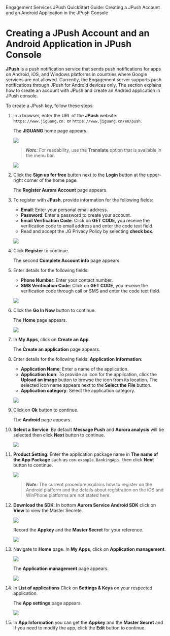                              

Engagement Services JPush QuickStart Guide: Creating a JPush Account and an Android Application in the JPush Console

Creating a JPush Account and an Android Application in JPush Console
====================================================================

**JPush** is a push notification service that sends push notifications for apps on Android, iOS, and Windows platforms in countries where Google services are not allowed. Currently, the Engagement server supports push notifications through JPush for Android devices only. The section explains how to create an account with JPush and create an Android application in JPush console.

To create a JPush key, follow these steps:

1.  In a browser, enter the URL of the **JPush** website: `https://www.jiguang.cn.` or `https://www.jiguang.cn/en/push.`
    
    The **JIGUANG** home page appears.

    
    ![](Resources/Images/NewJPush/New/image1.png)

    
    > **_Note:_** For readability, use the **Translate** option that is available in the menu bar.
    
    ![](Resources/Images/NewJPush/New/image2.png)
    
    
2.  Click the **Sign up for free** button next to the **Login** button at the upper-right corner of the home page.
    
    The **Register Aurora Account** page appears.
    
3.  To register with **JPush**, provide information for the following fields:
    
    *   **Email**: Enter your personal email address.
    *   **Password**: Enter a password to create your account.
    *   **Email Verification Code**: Click on **GET CODE**, you receive the verification code to email address and enter the code text field.
    *   Read and accept the JG Privacy Policy by selecting **check box**.
    
    ![](Resources/Images/NewJPush/New/image3.png)
    
4.  Click **Register** to continue.
    
    The second **Complete Account info** page appears.
    
5.  Enter details for the following fields:
    
    *   **Phone Number**: Enter your contact number.
    *   **SMS Verification Code**: Click on **GET CODE**, you receive the verification code through call or SMS and enter the code text field.
    
    ![](Resources/Images/NewJPush/New/image4.png)
    
6.  Click the **Go In Now** button to continue.
 
    The **Home** page appears.
    
    ![](Resources/Images/NewJPush/New/image5.png)
    
7.  In **My Apps**, click on **Create an App**.
    
    The **Create an application** page appears.
    
8.  Enter details for the following fields:
       **Application Information**:

    *   **Application Name**: Enter a name of the application.
    *   **Application Icon**: To provide an icon for the application, click the **Upload an image** button to browse the icon from its location. The selected icon name appears next to the **Select the File** button.
    *   **Application category**: Select the application category.

    ![](Resources/Images/NewJPush/New/image6.png)

9. Click on **Ok** button to continue.

    The **Android** page appears.
 
10. **Select a Service**: By default **Message Push** and **Aurora analysis** will be selected then click **Next** button to continue.

    ![](Resources/Images/NewJPush/New/image7.png)

11. **Product Setting**: Enter the application package name in **The name of the App Package** such as `com.example.BankingApp.` then click **Next** button to continue.

    ![](Resources/Images/NewJPush/New/image8.png)
        
    > **_Note:_** The current procedure explains how to register on the Android platform and the details about registration on the iOS and WinPhone platforms are not stated here.

12. **Download the SDK**: In bottom **Aurora Service Android SDK** click on **View** to view the Master Secrete.

    ![](Resources/Images/NewJPush/New/image9.png)

    Record the **Appkey** and the **Master Secret** for your reference.

    ![](Resources/Images/NewJPush/New/image10.png)
    
13. Navigate to **Home** page. In **My Apps**, click on **Application management**.

    ![](Resources/Images/NewJPush/New/image5.png)

    The **Application management** page appears.

    ![](Resources/Images/NewJPush/New/image11.png)

14. In **List of applications** Click on **Settings & Keys** on your respected application.
    
    The **App settings** page appears.

    ![](Resources/Images/NewJPush/New/image12.png)

15. In **App Information** you can get the **Appkey** and the **Master Secret** and If you need to modify the app, click the **Edit** button to continue.